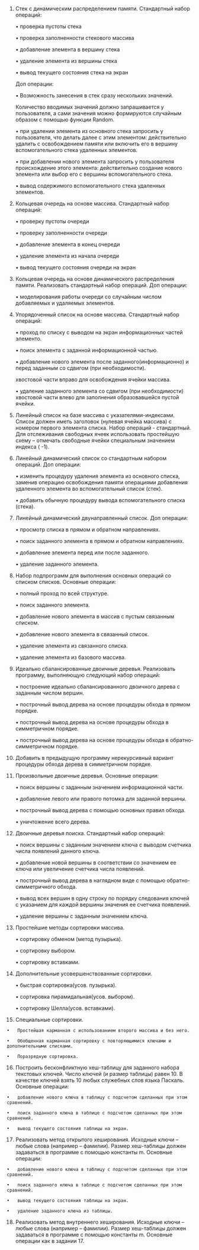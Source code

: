 1. Стек с динамическим распределением памяти.
    Стандартный набор операций:
    
    •	проверка пустоты стека

    •	проверка заполненности стекового массива

    •	добавление элемента в вершину стека

    •	удаление элемента из вершины стека

    •	вывод текущего состояния стека на экран

    Доп операции:

    •	Возможность занесения в стек сразу нескольких значений.

    Количество вводимых значений должно запрашивается у пользователя,
    а сами значения можно формируются случайным образом с помощью функции Random.
    
    •	при удалении элемента из основного стека запросить у пользователя,
    что делать далее с этим элементом: действительно удалить с освобождением памяти или включить его в вершину вспомогательного стека удаленных элементов.

    •	при добавлении нового элемента запросить у пользователя происхождение
    этого элемента: действительно создание нового элемента или выбор его с вершины вспомогательного стека.

    •	вывод содержимого вспомогательного стека удаленных элементов.


2. Кольцевая очередь на основе массива.
    Стандартный набор операций:

    •	проверку пустоты очереди

    •	проверку заполненности очереди

    •	добавление элемента в конец очереди

    •	удаление элемента из начала очереди

    •	вывод текущего состояния очереди на экран


3. Кольцевая очередь на основе динамического распределения памяти.
    Реализовать стандартный набор операций.
    Доп операции:

    • моделирования работы очереди со случайным числом добавляемых и удаляемых элементов.

4. Упорядоченный список на основе массива.
    Стандартный набор операций:

    •	проход по списку с выводом на экран информационных частей элементо.

    •	поиск элемента с заданной информационной частью.

    •	добавление нового элемента после заданного(информационно) и перед заданным со сдвигом (при необходимости).

      хвостовой части вправо для освобождения ячейки массива.

    •	удаление заданного элемента со сдвигом (при необходимости) хвостовой части влево для заполнения образовавшейся пустой ячейки.


5. Линейный список на базе массива с указателями-индексами.
    Список должен иметь заголовок (нулевая ячейка массива) с номером первого элемента списка.
    Набор операций  - стандартный. Для отслеживания свободных ячеек использовать
    простейшую схему – отмечать свободные ячейки специальным значением индекса ( -1).

6. Линейный динамический список со стандартным набором операций.
    Доп операции:

    •	изменить процедуру удаления элемента из основного списка, заменив операцию освобождения памяти
      операциями добавления удаленного элемента во вспомогательный список (стек).

    •	добавить обычную процедуру вывода вспомогательного списка (стека).


7. Линейный динамический двунаправленный список.
    Доп операции:

    •	просмотр списка в прямом и обратном направлениях.

    •	поиск заданного элемента в прямом и обратном направлениях.

    •	добавление элемента перед или после заданного.

    •	удаление заданного элемента.


8. Набор подпрограмм для выполнения основных операций со списком списков.
    Основные операции:

    •	полный проход по всей структуре.

    •	поиск заданного элемента.

    •	добавление нового элемента в массив с пустым связанным списком.

    •	добавление нового элемента в связанный список.

    •	удаление элемента из связанного списка.

    •	удаление элемента из базового массива.


9. Идеально сбалансированные двоичные деревья. 
    Реализовать программу, выполняющую следующий набор операций:

    •	построение идеально сбалансированного двоичного дерева с заданным числом вершин.

    •	построчный вывод дерева на основе процедуры обхода в прямом порядке.

    •	построчный вывод дерева на основе процедуры обхода в симметричном порядке.

    •	построчный вывод дерева на основе процедуры обхода в обратно-симметричном порядке.


10. Добавить в предыдущую программу нерекурсивный вариант процедуры обхода дерева в симметричном порядке.


11. Произвольные двоичные деревья.
    Основные операции:

    •	поиск вершины с заданным значением информационной части.

    •	добавление левого или правого потомка для заданной вершины.

    •	построчный вывод дерева с помощью основных правил обхода.

    •	уничтожение всего дерева.

12. Двоичные деревья поиска.
    Стандартный набор операций:

    •	поиск вершины с заданным значением ключа с выводом счетчика числа появлений данного ключа.

    •	добавление новой вершины в соответствии со значением ее ключа или увеличение счетчика числа появлений.

    •	построчный вывод дерева в наглядном виде с помощью обратно-симметричного обхода.

    •	вывод всех вершин в одну строку по порядку следования ключей с указанием для каждой вершины значения ее счетчика появлений.

    •	удаление вершины с заданным значением ключа.
    
13. Простейшие методы сортировки массива.

    •	сортировку обменом (метод пузырька).

    •	сортировку выбором.

    •	сортировку вставками.

14. Дополнительные усовершенствованные сортировки.

    •	быстрая сортировка(усов. пузырька).

    •	сортировка пирамидальная(усов. выбором).

    •	сортировку Шелла(усов. вставками).
    
 15. Специальные сортировки. 
    
    •	Простейшая карманная с использованием второго массива и без него.

    •	Обобщенная карманная сортировку с повторяющимися ключами и дополнительными списками.
    
    •	Поразрядную сортировка.
    
  16. Построить бесконфликтную хеш-таблицу для заданного набора текстовых ключей. Число ключей (и размер таблицы) равен 10. В качестве ключей взять 10 любых служебных слов языка Паскаль.
    Основные операции:
    
    •	добавление нового ключа в таблицу с подсчетом сделанных при этом сравнений.
   
    •	поиск заданного ключа в таблице с подсчетом сделанных при этом сравнений.
   
    •	вывод текущего состояния таблицы на экран.

 17. Реализовать метод открытого хеширования. Исходные ключи – любые слова (например – фамилии). Размер хеш-таблицы должен задаваться в программе с помощью константы m.
    Основные операции:
    
    •	добавление нового ключа в таблицу с подсчетом сделанных при этом сравнений.
   
    •	поиск заданного ключа в таблице с подсчетом сделанных при этом сравнений.
   
    •	вывод текущего состояния таблицы на экран.
    
    •	удаление заданного ключа из таблицы.
    
 18. Реализовать метод внутреннего хеширования. Исходные ключи – любые слова (например – фамилии). Размер хеш-таблицы должен задаваться в программе с помощью константы m. Основные операции как в задании 17.





